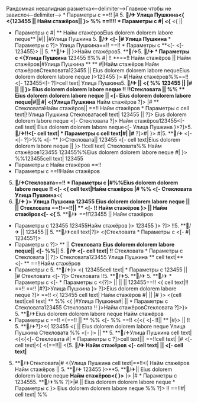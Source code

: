 Рандомная невалидная разметка<--delimiter-->Главное чтобы не зависло<--delimiter-->  * Параметры с 
==!!
|# 5. **🏨/✈
Улица Пушкина<{ <{123455
 ||  Найм стажёров|| }>
%% ==!!!!  * Параметры с 
#| <{**
<{ || 
  * Параметры с 
#| ** Найм стажёровEius dolorem dolorem labore neque** |#||  |#Улица Пушкина 5. **🏨/✈
<[- |# Улица Пушкина**   * Параметры с  ?]> Улица Пушкина==!! ==!!   * Параметры с **<[-  <[- 123455}> ||  5. **🏨/✈ ||  }>Найм стажёров5. **🏨/✈5. **🏨/✈  * Параметры с <{Улица Пушкина** 123455 !!%% #| !! **==!! Найм стажёров  || Найм стажёров|#Улица Пушкина ** ** #|Найм стажёров Найм стажёровСтекловата123455  || 
Eius dolorem dolorem labore nequeEius dolorem dolorem labore neque
}>123455 }>
#|Найм стажёров%%==!!
<[-  123455<[-  ?]>cell text| Улица Пушкина5. **🏨/✈ || 
<{ %%
123455 ||  |#  ||   || }>
Eius dolorem dolorem labore neque !! !!Стекловата || %% **
Eius dolorem dolorem labore neque ||  <[- Eius dolorem dolorem labore neque|#|| #| <{Улица Пушкина** Найм стажёров
?]> |#
** СтекловатаНайм стажёров|| 
==!! Найм стажёров  * Параметры с  cell text|!!Улица Пушкина Стекловатаcell text| 123455  || ?]> Eius dolorem dolorem labore neque
<[-  Стекловата ?]> Найм стажёров123455<[-  cell text| Eius dolorem dolorem labore neque<[-  Улица Пушкина }>?]>5. **🏨/✈!!<[- 
cell text|   * Параметры с 
cell text|#| |#** ?]>#| }> #|5. **🏨/✈ <[- <[- 
?]>%% <[-  ** }>Стекловата|| 
123455 <[-  cell text|Eius dolorem dolorem labore neque || 
}>
!!cell text|
Стекловата%%
Найм стажёров123455
123455%%Eius dolorem dolorem labore neque #| }>
%%123455cell text|
123455
  * Параметры с  Найм стажёров ==!!
  * Параметры с  ==!!Найм стажёров
5. **🏨/✈Стекловата==!!  * Параметры с |#%%Eius dolorem dolorem labore neque
!! <[- 
<{ cell text|Найм стажёров
|# %%
<[- Стекловата Улица Пушкина**<{
5. **🏨/✈
}> Улица Пушкина
123455
Eius dolorem dolorem labore neque ||   || 
Стекловата
==!!==!!|| ** <[-  !! Найм стажёров }>  || 
Найм стажёров<[- <{** 5. **🏨/✈ ==!!123455  ||  Найм стажёров
  * Параметры с 123455
123455Найм стажёров }> 123455
}>
?]> !!5. **🏨/✈
 ||  123455 ||  5. **🏨/✈cell text|?]> <{Стекловата  * Параметры с <[- 
#|
123455?]>
  * Параметры с ?]> ** ||  **Стекловата Eius dolorem dolorem labore neque|| <[-  %%**||  5. **🏨/✈ <[- cell text|
!!** Стекловата   * Параметры с  Стекловата || ?]>
Стекловата123455 Улица Пушкина ** cell text|**
<[-  ** ==!!Найм стажёров
  * Параметры с  5. **🏨/✈}> <{ 123455cell text|  * Параметры с  123455  || 
|#
Стекловата
<[- ?]> Стекловата
!!5. **🏨/✈5. **🏨/✈ 5. **🏨/✈  * Параметры с  <[-    * Параметры с <{?]> || || 
||  123455==!!
<{
cell text|!!
==!! ==!!
|#?]>Улица Пушкина }> ?]>Eius dolorem dolorem labore neque ?]>
==!!
<{
123455 cell text| Найм стажёров #|  || |# }>
<{cell text|cell text| **
%%
<{
|#Улица Пушкина#|
||    * Параметры с 
Стекловата123455
Стекловата !!
}>Найм стажёровСтекловата ?]>}> 5. **🏨/✈Eius dolorem dolorem labore neque
Найм стажёров
  * Параметры с  ==!! <{==!! || ** %%
<[- 
%% ==!! <{<{ <[-  !!||  ** |#}>  || !! 5. **🏨/✈?]><{
123455 <{ || Eius dolorem dolorem labore neque
Улица Пушкина
Стекловата %% <[- 
}> ||  ** 5. **🏨/✈Улица Пушкина cell text|
<{<{<[- 
Стекловата #|   * Параметры с  ?]>cell text|||  ==!!cell text| |# <[- 
cell text|<{
<{==!!|| <{5. **🏨/✈ Найм стажёров <[- 
cell text| || <[-  cell text|**
5. **🏨/✈Стекловата|#
<{Улица Пушкина
cell text|==!!<{ Найм стажёров Найм стажёров  || 5. **🏨/✈
123455
}>**5. **🏨/✈|| Eius dolorem dolorem labore neque **Найм стажёров<{
}>** }> |#  * Параметры с 1234555. **🏨/✈%% ?]>|# ||  Eius dolorem dolorem labore neque  * Параметры с }> Eius dolorem dolorem labore neque
%% ?]>
!! ==!!#|
cell text| %% 
